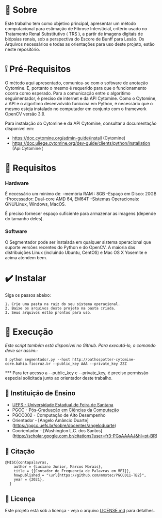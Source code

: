
# 🎁 Sobre

Este trabalho tem como objetivo principal, apresentar um método computacional para estimação de Fibrose Intersticial, critério usado no Tratamento Renal Substitutivo ( TRS ), a partir de imagens digitais de biópsias renais, sob a perspectiva do Escore de Bunff para Lesão.
Os Arquivos necessários e todas as orientações para uso deste projeto, estão neste repositório.
 
# ❕ Pré-Requisitos

O método aqui apresentado, comunica-se com o software de anotação Cytomine. E, portanto o mesmo é requerido para que o funcionamento ocorra como esperado. 
Para a comunicação entre o algoritimo seguimentador, é preciso de internet e da API Cytomine. Como o Cytomine, a API e o algortimo desenvolvido funicona em Python, é necessário que o mesmo esteja instalado no computador em conjunto com o framework OpenCV versão 3.9.

Para instalação do Cytomine e da API Cytomine, consultar a documentação disponível em:
- https://doc.cytomine.org/admin-guide/install (Cytomine)
- https://doc.uliege.cytomine.org/dev-guide/clients/python/installation (Api Cytomine )

# 🔑 Requisitos

### Hardware

É necessário um mínimo de:
-memória RAM : 8GB
-Espaço em Disco: 20GB
-Processador: Dual-core AMD 64, EM64T
-Sistemas Operacionais: GNU/Linux, Windows, MacOS.

É preciso fornecer espaço suficiente para armazenar as imagens (depende do tamanho deles).

### Software
O Segmentador pode ser instalada em qualquer sistema operacional que suporte versões recentes do Python e do OpenCV. 
A maioria das distribuições Linux (incluindo Ubuntu, CentOS) e Mac OS X Yosemite e acima atendem bem.

# ✔️ Instalar
Siga os passos abaixo:
```
1. Crie uma pasta na raiz do seu sistema operacional.
2. Baixe os arquivos deste projeto na pasta criada.
3. Seus arquivos estão prontos para uso.
```

# 🎯 Execução 
*Este script também está disponível no Github. Para executá-lo, o comando deve ser assim::*
```
$ python segmentador.py --host http://pathospotter-cytomine-core.bahia.fiocruz.br --public_key AAA --private_key ZZZ
```
*** Para ter acesso a --public_key e --private_key, é preciso permissão especial solicitada junto ao orientador deste trabalho.

## 🎁 Instituição de Ensino

* [UEFS - Universidade Estadual de Feira de Santana](https://www.uefs.br/) <br />
* [PGCC - Pós-Graduação em Ciências da Computação](https://pgcc.uefs.br/home) <br />
* PGCC002 - Computação de Alto Desempenho <br />
* Orientador - [Angelo Amâncio Duarte] (https://pgcc.uefs.br/sobre/docentes/angeloduarte) <br /> 
* Coorientador - [Washington L.C. dos Santos] (https://scholar.google.com.br/citations?user=fr3-PGsAAAAJ&hl=pt-BR) <br /> 

## 🚀 Citação

```
@MISC{contapalavras,
    author = {Luciano Junior, Marcos Morais},
    title = {{Contador de Frequencia de Palavras em MPI}},
    howpublished = "\url{https://github.com/mmstec/PGCC011-TB2}",
    year = {2021},
  }
```
## 📄 Licença

Este projeto está sob a licença - veja o arquivo [LICENSE.md](https://github.com/mmstec/PGCC011/blob/main/LICENSE.md) para detalhes.
